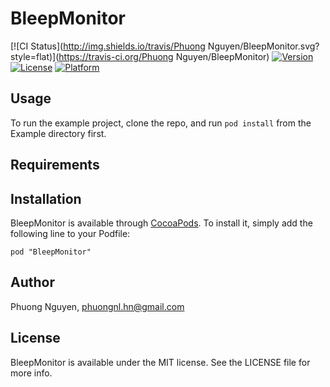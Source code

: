 # BleepMonitor

[![CI Status](http://img.shields.io/travis/Phuong Nguyen/BleepMonitor.svg?style=flat)](https://travis-ci.org/Phuong Nguyen/BleepMonitor)
[![Version](https://img.shields.io/cocoapods/v/BleepMonitor.svg?style=flat)](http://cocoadocs.org/docsets/BleepMonitor)
[![License](https://img.shields.io/cocoapods/l/BleepMonitor.svg?style=flat)](http://cocoadocs.org/docsets/BleepMonitor)
[![Platform](https://img.shields.io/cocoapods/p/BleepMonitor.svg?style=flat)](http://cocoadocs.org/docsets/BleepMonitor)

## Usage

To run the example project, clone the repo, and run `pod install` from the Example directory first.

## Requirements

## Installation

BleepMonitor is available through [CocoaPods](http://cocoapods.org). To install
it, simply add the following line to your Podfile:

    pod "BleepMonitor"

## Author

Phuong Nguyen, phuongnl.hn@gmail.com

## License

BleepMonitor is available under the MIT license. See the LICENSE file for more info.

